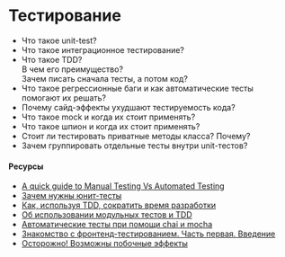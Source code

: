 # Тестирование

* Что такое unit-test?
* Что такое интеграционное тестирование?
* Что такое TDD?  
  В чем его преимущество?  
  Зачем писать сначала тесты, а потом код?
* Что такое регрессионные баги и как автоматические тесты помогают их решать?
* Почему сайд-эффекты ухудшают тестируемость кода?
* Что такое mock и когда их стоит применять?
* Что такое шпион и когда их стоит применять?
* Стоит ли тестировать приватные методы класса? Почему?
* Зачем группировать отдельные тесты внутри unit-тестов?


#### Ресурсы

* [A quick guide to Manual Testing Vs Automated Testing](https://reqtest.com/testing-blog/manual-testing-vs-automated-testing/)
* [Зачем нужны юнит-тесты](https://tproger.ru/translations/unit-tests-purposes/)
* [Как, используя TDD, сократить время разработки](https://www.simbirsoft.com/blog/razrabotka-cherez-testirovanie-polza-i-vred/)
* [Об использовании модульных тестов и TDD](https://eax.me/unit-testing/)
* [Автоматические тесты при помощи chai и mocha](https://learn.javascript.ru/testing/)
* [Знакомство с фронтенд-тестированием. Часть первая. Введение](https://tproger.ru/translations/frontend-testing-1/)
* [Осторожно! Возможны побочные эффекты](http://blog.csssr.ru/2017/10/07/side-effects)
